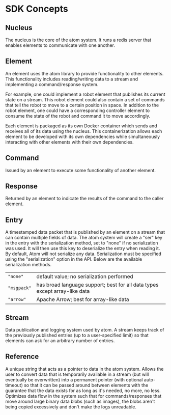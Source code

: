 # SDK Concepts

## Nucleus
The nucleus is the core of the atom system. It runs a redis server that enables elements to communicate with one another.

## Element
An element uses the atom library to provide functionality to other elements. This functionality includes reading/writing data to a stream and implementing a command/response system.

For example, one could implement a robot element that publishes its current state on a stream. This robot element could also contain a set of commands that tell the robot to move to a certain position in space. In addition to the robot element, one could have a corresponding controller element to consume the state of the robot and command it to move accordingly.

Each element is packaged as its own Docker container which sends and receives all of its data using the nucleus. This containerization allows each element to be developed with its own dependencies while simultaneously interacting with other elements with their own dependencies.

## Command
Issued by an element to execute some functionality of another element.

## Response
Returned by an element to indicate the results of the command to the caller element.

## Entry
A timestamped data packet that is published by an element on a stream that can contain multiple fields of data. The atom system will create a "ser" key in the entry with the serialization method, set to "none" if no serialization was used. It will then use this key to deserialize the entry when reading it. By default, Atom will not serialize any data. Serialization must be specified using the "serialization" option in the API. Below are the available serialization methods.

|            |                                                                            |
|------------|----------------------------------------------------------------------------|
|`"none"`    | default value; no serialization performed                                  |
|`"msgpack"` | has broad language support; best for all data types except array-like data |
|`"arrow"`   | Apache Arrow; best for array-like data                                     |

## Stream
Data publication and logging system used by atom. A stream keeps track of the previously published entries (up to a user-specified limit) so that elements can ask for an arbitrary number of entries.

## Reference
A unique string that acts as a pointer to data in the atom system. Allows the
user to convert data that is temporarily available in a stream (but will
eventually be overwritten) into a permanent pointer (with optional auto-timeout)
so that it can be passed around between elements with the guarantee that the
data exists for as long as it's needed, no more, no less. Optimizes data flow
in the system such that for commands/responses that move around large binary
data blobs (such as images), the blobs aren't being copied excessively and don't
make the logs unreadable.
